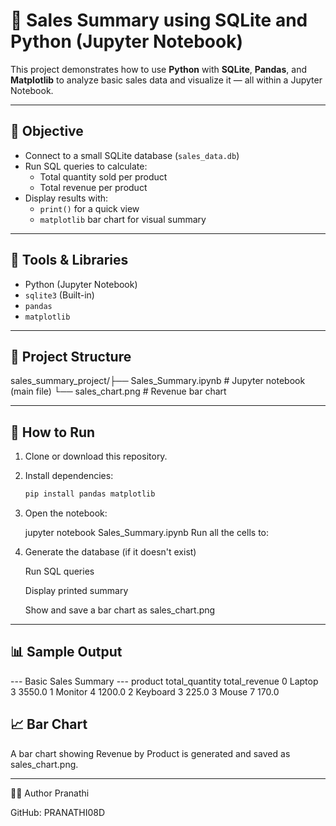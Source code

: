 # 🧾 Sales Summary using SQLite and Python (Jupyter Notebook)

This project demonstrates how to use **Python** with **SQLite**, **Pandas**, and **Matplotlib** to analyze basic sales data and visualize it — all within a Jupyter Notebook.

---

## 🎯 Objective

- Connect to a small SQLite database (`sales_data.db`)
- Run SQL queries to calculate:
  - Total quantity sold per product
  - Total revenue per product
- Display results with:
  - `print()` for a quick view
  - `matplotlib` bar chart for visual summary

---

## 📒 Tools & Libraries

- Python (Jupyter Notebook)
- `sqlite3` (Built-in)
- `pandas`
- `matplotlib`

---

## 📁 Project Structure

sales_summary_project/├── Sales_Summary.ipynb # Jupyter notebook (main file) └── sales_chart.png # Revenue bar chart


---

## 🚀 How to Run

1. Clone or download this repository.

2. Install dependencies:

   ```bash
   pip install pandas matplotlib
3. Open the notebook:

    jupyter notebook Sales_Summary.ipynb
Run all the cells to:

4. Generate the database (if it doesn't exist)

   Run SQL queries

   Display printed summary

   Show and save a bar chart as sales_chart.png

---
## 📊 Sample Output

--- Basic Sales Summary ---
    product  total_quantity  total_revenue
0    Laptop               3         3550.0
1   Monitor               4         1200.0
2  Keyboard               3          225.0
3     Mouse               7          170.0

## 📈 Bar Chart
A bar chart showing Revenue by Product is generated and saved as sales_chart.png.

---
👨‍💻 Author
Pranathi

GitHub: PRANATHI08D
